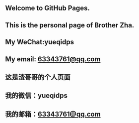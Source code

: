 ##   Welcome to GitHub Pages.

##   This is the personal page of Brother Zha. 
##   My WeChat:yueqidps
##   My email: 63343761@qq.com
##   这是渣哥哥的个人页面
##   我的微信：yueqidps
##   我的邮箱：63343761@qq.com 
